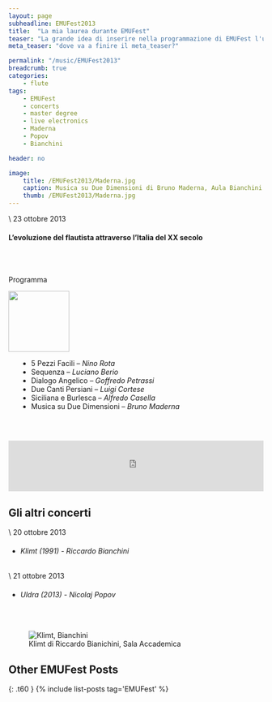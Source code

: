 ```yaml
---
layout: page
subheadline: EMUFest2013
title:  "La mia laurea durante EMUFest"
teaser: "La grande idea di inserire nella programmazione di EMUFest l'ultima prova della mia laurea."
meta_teaser: "dove va a finire il meta_teaser?"

permalink: "/music/EMUFest2013"
breadcrumb: true
categories:
    - flute
tags:
    - EMUFest
    - concerts
    - master degree
    - live electronics
    - Maderna
    - Popov
    - Bianchini

header: no

image:
    title: /EMUFest2013/Maderna.jpg
    caption: Musica su Due Dimensioni di Bruno Maderna, Aula Bianchini
    thumb: /EMUFest2013/Maderna.jpg
---
```

\\
23 ottobre 2013

#### L’evoluzione del flautista attraverso l’Italia del XX secolo

<p></br></p>

  <p align="left">
  </br>Programma</br>
  </p>

<div class="row">
  <div class="large-3 columns">
    <a href="{{ site.url }}/pdf/programma_LaureaCons.pdf" target="_blank"><img src="{{ site.url }}/images/EMUFest2013/programmaLaurea.jpg" width="120"></a>
  </div>
  <div class="large-9 columns">
  <p></br></p>
  <ul type="disc">
   <li> 5 Pezzi Facili – <em>Nino Rota</em></br></li>
   <li> Sequenza – <em>Luciano Berio</em></br></li>
   <li> Dialogo Angelico – <em>Goffredo Petrassi</em></br></li>
   <li> Due Canti Persiani – <em>Luigi Cortese</em></br></li>
   <li> Siciliana e Burlesca – <em>Alfredo Casella</em></br></li>
   <li> Musica su Due Dimensioni – <em>Bruno Maderna</em></br></li>
 </ul>
  </div>
</div>

<p></br></p>

<iframe width="100%" height="100" scrolling="no" frameborder="no" src="https://w.soundcloud.com/player/?url=https%3A//api.soundcloud.com/tracks/232917153&amp;color=9d45b2&amp;auto_play=false&amp;hide_related=false&amp;show_comments=true&amp;show_user=true&amp;show_reposts=false"></iframe>

## Gli altri concerti

\\
20 ottobre 2013

* ###### Klimt (1991) - *Riccardo Bianchini*

\\
21 ottobre 2013

* ###### Uldra (2013) - *Nicolaj Popov*

<p></br></p>

<figure>
  <img src="{{ site.url }}/images/EMUFest2013/Bianchini.jpg" alt="Klimt, Bianchini">
  <figcaption>Klimt di Riccardo Bianichini, Sala Accademica</figcaption>
</figure>


## Other EMUFest Posts
{: .t60 }
{% include list-posts tag='EMUFest' %}
